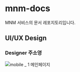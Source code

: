 # mnm-docs
MNM 서비스의 문서 레포지토리입니다.

## UI/UX Design
### Designer 주소영

![mobile _ 1  메인페이지](https://user-images.githubusercontent.com/50647845/143025839-a751022e-aacc-4dbe-82fb-e5fb39822498.png)

